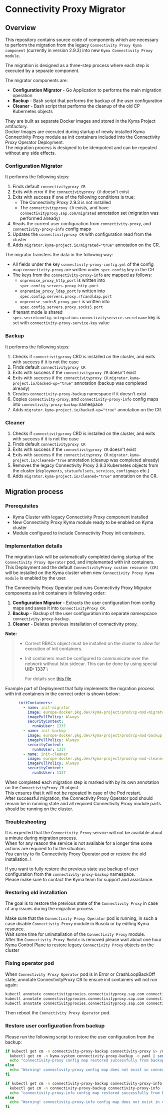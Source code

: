 # Connectivity Proxy Migrator

## Overview

This repository contains source code of components which are necessary to perform the migration from the legacy `Connectivity Proxy Kyma component` (currently in version 2.9.3) into new `Kyma Connectivity Proxy module`.

The migration is designed as a three-step process where each step is executed by a separate component.

The migrator components are:

- **Configuration Migrator** - Go Application to performs the main migration operation 
- **Backup** - Bash script that performs the backup of the user configuration
- **Cleaner** - Bash script that performs the cleanup of the old CP Kubernetes objects

They are built as separate Docker images and stored in the Kyma Project artifactory. \
Docker Images are executed during startup of newly installed Kyma Connectivity Proxy module as init containers included into the Connectivity Proxy Operator Deployment. \
The migration process is designed to be idempotent and can be repeated without any side effects.

### Configuration Migrator

It performs the following steps:

1. Finds default `connectivityproxy CR`
2. Exits with error if the `connectivityproxy CR` doesn't exist
3. Exits with success if one of the following conditions is true:
    - The Connectivity Proxy 2.9.3 is not installed
    - The `connectivityproxy CR` exists, and have `connectivityproxy.sap.com/migrated` annotation set (migration was performed already)
4. Reads the current user configuration from `connectivity-proxy`, and `connectivity-proxy-info` config maps
5. Updates the `connectivityproxy CR` with configuration read from the cluster
6. Adds `migrator.kyma-project.io/migrated="true"` annotation on the CR.

The migrator transfers the data in the following way:
- All fields under the key `connectivity-proxy-config.yml` of the config map `connectivity-proxy` are written under `spec.config` key in the CR
- The keys from the `connectivity-proxy-info` are mapped as follows:
    - `onpremise_proxy_http_port` is written into `spec.config.servers.proxy.http.port`
    - `onpremise_proxy_ldap_port` is written into `spec.config.servers.proxy.rfcandldap.port`
    - `onpremise_socks5_proxy_port` is written into `spec.config.servers.proxy.socks5.port`
- if tenant mode is shared `spec.secretconfig.integration.connectivityservice.secretname` key is set with `connectivity-proxy-service-key` value

### Backup

It performs the following steps:
1. Checks if `connectivityproxy` CRD is installed on the cluster, and exits with success if it is not the case
2. Finds default `connectivityproxy CR`
3. Exits with success if the `connectivityproxy CR` doesn't exist
4. Exits with success if the `connectivityproxy CR` `migrator.kyma-project.io/backed-up="true"` annotation (backup was completed already)
5. Creates `connectivity-proxy-backup` namespace if it doesn't exist
6. Copies `connectivity-proxy`, and `connectivity-proxy-info` config maps into `connectivity-proxy-backup` namespace
7. Adds `migrator.kyma-project.io/backed-up="true"` annotation on the CR.

### Cleaner

1. Checks if `connectivityproxy` CRD is installed on the cluster, and exits with success if it is not the case
2. Finds default `connectivityproxy CR`
3. Exits with success if the `connectivityproxy CR` doesn't exist
4. Exits with success if the `connectivityproxy CR` `migrator.kyma-project.io/cleaned="true` annotation (cleanup was completed already)
5. Removes the legacy Connectivity Proxy 2.9.3 Kubernetes objects from the cluster (`deployments`, `statuefulsets`, `services`, `configmaps` etc.)
6. Adds `migrator.kyma-project.io/cleaned="true"` annotation on the CR.


## Migration process
### Prerequisites

  - Kyma Cluster with legacy Connectivity Proxy component installed 
  - New Connectivity Proxy Kyma module ready to be enabled on Kyma cluster
  - Module configured to include Connectivity Proxy init containers.

### Implementation details

The migration task will be automatically completed during startup of the `Connectivity Proxy Operator` pod, and implemented with init containers. \
This Deployment and the default `ConnectivityProxy custom resource (CR)` will be installed on the Kyma cluster when new `Connectivity Proxy Kyma module` is enabled by the user.

The Connectivity Proxy Operator pod runs Connectivity Proxy Migrator components as init containers in following order:

1. **Configuration Migrator** - Extracts the user configuration from config maps and saves it into `ConnectivityProxy CR`.
2. **Backup** - Backup of the user configuration into separate namespcace `connectivity-proxy-backup`.
3. **Cleaner** - Deletes previous installation of connectivity proxy.

**Note:**
> - Correct RBACs object must be installed on the cluster to allow for execution of init containers.
> - Init containers must be configured to communicate over the network without Istio sidecar. This can be done by using special **UID: 1337** \
>
>   For details see [this file](hack/test-deployment/connectivity-proxy-operator-all.yaml)

Example part of Deployment that fully implements the migration process with init containers in the correct order is shown below:

```yaml
      initContainers:
        - name: init-migrator
          image: europe-docker.pkg.dev/kyma-project/prod/cp-mod-migrator:latest
          imagePullPolicy: Always
          securityContext:
            runAsUser: 1337
        - name: init-backup
          image: europe-docker.pkg.dev/kyma-project/prod/cp-mod-backup:latest
          imagePullPolicy: Always
          securityContext:
            runAsUser: 1337
        - name: init-cleaner
          image: europe-docker.pkg.dev/kyma-project/prod/cp-mod-cleaner:latest
          imagePullPolicy: Always
          securityContext:
            runAsUser: 1337
```

When completed each migration step is marked with by its own annotation on the `ConnectivityProxy CR` object. \
This ensures that it will not be repeated in case of the Pod restart. \
After successful migration, the Connectivity Proxy Operator pod should remain be in running state and all required Connectivity Proxy module parts should be running on the cluster.

### Troubleshooting

It is expected that the `Connectivity Proxy` service will not be available about a minute during migration process. \
When for any reason the service is not available for a longer time some actions are required to fix the situation. \
You can try to fix Connectivity Proxy Operator pod or restore the old installation. \

If you want to fully restore the previous state use backup of user configuration from the `connectivity-proxy-backup` namespace. \
Please make sure to contact the Kyma team for support and assistance.

### Restoring old installation

The goal is to restore the previous state of the `Connectivity Proxy` in case of any issues during the migration process.

Make sure that the `Connectivity Proxy Operator` pod is running, in such a case disable `Connectivity Proxy` module in Busola or by editing Kyma resource. \
Wait some time for uninstallation of the `Connectivity Proxy` module. \
After the `Connectivity Proxy Module` is removed please wait about one hour Kyma Control Plane to restore legacy `Connectivity Proxy` objects on the cluster

### Fixing operator pod

When `Connectivity Proxy Operator` pod is in Error or CrashLoopBackOff state, annotate ConnectivityProxy CR to ensure init containers will not run again:

```bash
kubectl annotate connectivityproxies.connectivityproxy.sap.com connectivity-proxy -n kyma-system connectivityproxy\.sap\.com/migrated=true
kubectl annotate connectivityproxies.connectivityproxy.sap.com connectivity-proxy -n kyma-system connectivityproxy\.sap\.com/backed-up=true
kubectl annotate connectivityproxies.connectivityproxy.sap.com connectivity-proxy -n kyma-system connectivityproxy\.sap\.com/cleaned-up=true
```
Then reboot the `Connectivity Proxy Operator` pod.

### Restore user configuration from backup

Please run the following script to restore the user configuration from the backup:

```bash
if kubectl get cm -n connectivity-proxy-backup connectivity-proxy &> /dev/null; then
  kubectl get cm -n kyma-system connectivity-proxy-backup -o yaml | sed s/"namespace: connectivity-proxy-backup"/"namespace: kyma-system"/ | kubectl apply -f -
  echo "connectivity-proxy config map restored successfully from backup"
else
  echo "Warning! connectivity-proxy config map does not exist in connectivity-proxy-backup namespace, operation skipped"
fi

if kubectl get cm -n connectivity-proxy-backup connectivity-proxy-info &> /dev/null; then
  kubectl get cm -n connectivity-proxy-backup connectivity-proxy-info -o yaml | sed s/"namespace: connectivity-proxy-backup"/"namespace: kyma-system"/ | kubectl apply -f -
  echo "connectivity-proxy-info config map restored successfully from backup"
else
  echo "Warning! connectivity-proxy-info config map does not exist in connectivity-proxy-backup namespace, operation skipped"
fi
```
